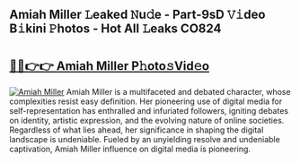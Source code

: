 ## Amiah Miller 𝙻eaked 𝙽u𝚍e - Part-9sD 𝚅𝚒deo B𝚒kini 𝙿hotos - Hot All 𝙻eaks CO824

# <h2><a href="http://ld0ikf.urlbe.top/?page=Amiah+Miller">🔗🔗👉👉 Amiah Miller P𝚑oto𝚜Vid𝚎o</a></h2>

[![Amiah Miller](https://i.imgur.com/eBuTRDB.gif)](http://ld0ikf.urlbe.top/?page=Amiah+Miller)
Amiah Miller is a multifaceted and debated character, whose complexities resist easy definition. Her pioneering use of digital media for self-representation has enthralled and infuriated followers, igniting debates on identity, artistic expression, and the evolving nature of online societies. Regardless of what lies ahead, her significance in shaping the digital landscape is undeniable. Fueled by an unyielding resolve and undeniable captivation, Amiah Miller influence on digital media is pioneering.
